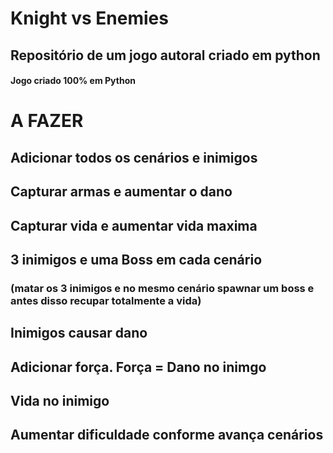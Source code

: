 # Knight vs Enemies
## Repositório de um jogo autoral criado em python
#### Jogo criado 100% em Python


# A FAZER

## Adicionar todos os cenários e inimigos

## Capturar armas e aumentar o dano

## Capturar vida e aumentar vida maxima

## 3 inimigos e uma Boss em cada cenário
### (matar os 3 inimigos e no mesmo cenário spawnar um boss e antes disso recupar totalmente a vida)

## Inimigos causar dano

## Adicionar força. Força = Dano no inimgo

## Vida no inimigo

## Aumentar dificuldade conforme avança cenários

